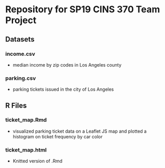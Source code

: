 Repository for SP19 CINS 370 Team Project
=

## Datasets
### income.csv
  * median income by zip codes in Los Angeles county
### parking.csv
  * parking tickets issued in the city of Los Angeles

## R Files
### ticket_map.Rmd
  * visualized parking ticket data on a Leaflet JS map and plotted a histogram on ticket frequency by car color
### ticket_map.html
  * Knitted version of .Rmd
